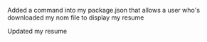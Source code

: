 Added a command into my package.json that allows a user who's downloaded my nom file to display my resume

Updated my resume